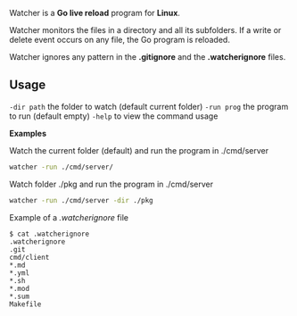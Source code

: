 Watcher is a **Go live reload** program for **Linux**.

Watcher monitors the files in a directory and all its subfolders. 
If a write or delete event occurs on any file, the Go program is reloaded.

Watcher ignores any pattern in the **.gitignore** and the **.watcherignore** files.

## Usage

`-dir path` the folder to watch (default current folder)
`-run prog` the program to run (default empty)
`-help` to view the command usage 

**Examples**

Watch the current folder (default) and run the program in ./cmd/server

```sh
watcher -run ./cmd/server/ 
```

Watch folder ./pkg and run the program in ./cmd/server

```sh
watcher -run ./cmd/server -dir ./pkg
```

Example of a *.watcherignore* file

```
$ cat .watcherignore
.watcherignore
.git
cmd/client
*.md
*.yml
*.sh
*.mod
*.sum
Makefile
```

